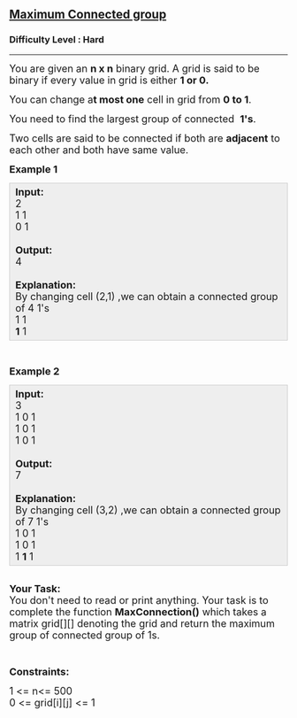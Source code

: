 <h2><a href="https://practice.geeksforgeeks.org/problems/maximum-connected-group/1">Maximum Connected group</a></h2><h3>Difficulty Level : Hard</h3><hr><div class="problems_problem_content__Xm_eO"><p><span style="font-size:18px">You are given an <strong>n x n</strong> binary grid. A grid is said to be binary if every value in grid is either <strong>1 or 0.</strong></span></p>

<p><span style="font-size:18px">You can change a<strong>t most one</strong> cell in grid from <strong>0 to 1</strong>.</span></p>

<p><span style="font-size:18px">You need to find the largest group of connected&nbsp; <strong>1's</strong>.</span></p>

<p><span style="font-size:18px">Two cells are said to be connected if both are <strong>adjacent</strong> to each other and both have same value.</span></p>

<p><span style="font-size:18px"><strong>Example 1</strong></span></p>

<div style="background: rgb(238, 238, 238); border: 1px solid rgb(204, 204, 204); padding: 5px 10px; --darkreader-inline-bgimage: initial; --darkreader-inline-bgcolor: #2b2d2f; --darkreader-inline-border-top: #454a4c; --darkreader-inline-border-right: #454a4c; --darkreader-inline-border-bottom: #454a4c; --darkreader-inline-border-left: #454a4c;" data-darkreader-inline-bgimage="" data-darkreader-inline-bgcolor="" data-darkreader-inline-border-top="" data-darkreader-inline-border-right="" data-darkreader-inline-border-bottom="" data-darkreader-inline-border-left=""><span style="font-size:18px"><strong>Input:</strong><br>
2<br>
1 1<br>
0 1<br>
<br>
<strong>Output:</strong><br>
4<br>
<br>
<strong>Explanation:</strong><br>
By changing cell (2,1) ,we can obtain a connected group of 4&nbsp;1's<br>
1 1<br>
<strong>1</strong> 1</span></div>

<p>&nbsp;</p>

<p><span style="font-size:18px"><strong>Example 2</strong></span></p>

<div style="background: rgb(238, 238, 238); border: 1px solid rgb(204, 204, 204); padding: 5px 10px; --darkreader-inline-bgimage: initial; --darkreader-inline-bgcolor: #2b2d2f; --darkreader-inline-border-top: #454a4c; --darkreader-inline-border-right: #454a4c; --darkreader-inline-border-bottom: #454a4c; --darkreader-inline-border-left: #454a4c;" data-darkreader-inline-bgimage="" data-darkreader-inline-bgcolor="" data-darkreader-inline-border-top="" data-darkreader-inline-border-right="" data-darkreader-inline-border-bottom="" data-darkreader-inline-border-left=""><span style="font-size:18px"><strong>Input:</strong><br>
3<br>
1 0 1<br>
1 0 1<br>
1 0 1<br>
<br>
<strong>Output:</strong><br>
7<br>
<br>
<strong>Explanation:</strong><br>
By changing cell (3,2) ,we can obtain a connected group of 7 1's<br>
1 0 1<br>
1 0 1<br>
1 <strong>1</strong> 1</span></div>

<p><br>
<span style="font-size:18px"><strong>Your Task:</strong><br>
You don't need to read or print anything. Your task is to complete the function <strong>MaxConnection()</strong> which takes a matrix grid[][] denoting the grid and return the maximum group of connected group of 1s.</span></p>

<p>&nbsp;</p>

<p><span style="font-size:18px"><strong>Constraints:</strong></span></p>

<p><span style="font-size:18px">1 &lt;= n&lt;= 500<br>
0 &lt;= grid[i][j]&nbsp;&lt;= 1</span><br>
&nbsp;</p>
</div>